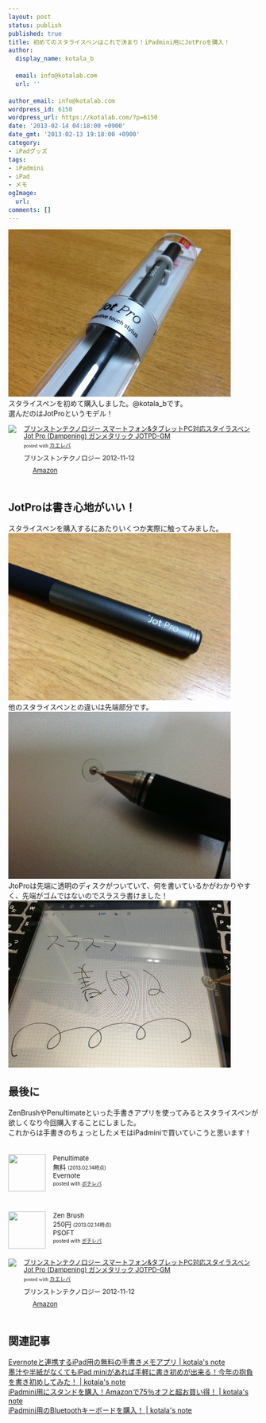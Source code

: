 ```yaml
---
layout: post
status: publish
published: true
title: 初めてのスタライスペンはこれで決まり！iPadmini用にJotProを購入！
author:
  display_name: kotala_b

  email: info@kotalab.com
  url: ''

author_email: info@kotalab.com
wordpress_id: 6150
wordpress_url: https://kotalab.com/?p=6150
date: '2013-02-14 04:18:00 +0900'
date_gmt: '2013-02-13 19:18:00 +0900'
category:
- iPadグッズ
tags:
- iPadmini
- iPad
- メモ
ogImage:
  url:
comments: []
---
```

<p><img src="/wp-content/uploads/jotpro_130214-448x336.jpg" alt="jotpro_130214" width="448" height="336" class="alignnone size-large wp-image-6152" /><br />
スタライスペンを初めて購入しました。@kotala_bです。<br />
選んだのはJotProというモデル！</p>
<div class="kaerebalink-box" style="text-align:left;padding-bottom:20px;font-size:small;/zoom: 1;overflow: hidden;">
<div class="kaerebalink-image" style="float:left;margin:0 15px 10px 0;"><a href="https://www.amazon.co.jp/exec/obidos/ASIN/B00A0HYPEA/same-22/ref=nosim/" rel="nofollow" target="_blank"><img src="https://images-fe.ssl-images-amazon.com/images/I/51aPDxcSFyL._SL160_.jpg" style="border: none;" /></a></div>
<div class="kaerebalink-info" style="line-height:120%;/zoom: 1;overflow: hidden;">
<div class="kaerebalink-name" style="margin-bottom:10px;line-height:120%"><a href="https://www.amazon.co.jp/exec/obidos/ASIN/B00A0HYPEA/same-22/ref=nosim/" rel="nofollow" target="_blank">プリンストンテクノロジー スマートフォン&タブレットPC対応スタイラスペン Jot Pro (Dampening) ガンメタリック JOTPD-GM</a>
<div class="kaerebalink-powered-date" style="font-size:8pt;margin-top:5px;font-family:verdana;line-height:120%">posted with <a href="https://kaereba.com" target="_blank">カエレバ</a></div>
</div>
<div class="kaerebalink-detail" style="margin-bottom:5px;"> プリンストンテクノロジー 2012-11-12    </div>
<div class="kaerebalink-link1" style="margin-top:10px;">
<div class="shoplinkamazon" style="display:inline;margin-right:5px;background: url('https://img.yomereba.com/tam_k_01.gif') 0 0 no-repeat;padding: 2px 0 2px 18px;white-space: nowrap;"><a href="https://www.amazon.co.jp/gp/search?keywords=JOTPD-GM%20Jot%20Pro&__mk_ja_JP=%83J%83%5E%83J%83i&tag=same-22" rel="nofollow" target="_blank" title="アマゾン" >Amazon</a></div>
</div>
</div>
<div class="booklink-footer" style="clear: left"></div>
</div>
<!--more-->
<h2>JotProは書き心地がいい！</h2>
<p>スタライスペンを購入するにあたりいくつか実際に触ってみました。<br />
<img src="/wp-content/uploads/jotpro_130214_01-448x336.jpg" alt="jotpro_130214_01" width="448" height="336" class="alignnone size-large wp-image-6151" /><br />
他のスタライスペンとの違いは先端部分です。<br />
<img src="/wp-content/uploads/jotpro_130214_02-448x336.jpg" alt="jotpro_130214_02" width="448" height="336" class="alignnone size-large wp-image-6154" /><br />
JtoProは先端に透明のディスクがついていて、何を書いているかがわかりやすく、先端がゴムではないのでスラスラ書けました！<br />
<img src="/wp-content/uploads/jotpro_130214_03-448x336.jpg" alt="jotpro_130214_03" width="448" height="336" class="alignnone size-large wp-image-6155" /></p>
<h2>最後に</h2>
<p>ZenBrushやPenultimateといった手書きアプリを使ってみるとスタライスペンが欲しくなり今回購入することにしました。<br />
これからは手書きのちょっとしたメモはiPadminiで買いていこうと思います！</p>
<div class="pochireba" style="text-align:left;font-size:small;padding:20px 0;/zoom: 1;overflow: hidden;"><span class="removed_link" title="click.linksynergy.com/fs-bin/click?id=d2yYUp776R4&amp;subid=&amp;offerid=94348.1&amp;type=3&amp;tmpid=3910&amp;RD_PARM1=https%253A%252F%252Fitunes.apple.com%252Fjp%252Fapp%252Fpenultimate%252Fid354098826%253Fmt%253D8%2526uo%253D4"><img src="http://a1429.phobos.apple.com/us/r1000/087/Purple2/v4/42/06/e6/4206e690-65c7-beab-1a3d-7d094b17b901/mzl.egkmbpsg.png" width="75" height="75" style="float:left;margin:0 15px 0 0;" class="pochi_img" ></span>
<div class="pochi_info" style="text-align:left;/zoom: 1;overflow: hidden;">
<div class="pochi_name"><span class="removed_link" title="click.linksynergy.com/fs-bin/click?id=d2yYUp776R4&amp;subid=&amp;offerid=94348.1&amp;type=3&amp;tmpid=3910&amp;RD_PARM1=https%253A%252F%252Fitunes.apple.com%252Fjp%252Fapp%252Fpenultimate%252Fid354098826%253Fmt%253D8%2526uo%253D4">Penultimate</span></div>
<div class="pochi_price" style="display:inline;">無料</div>
<div class="pochi_time" style="font-size:x-small;display:inline;">(2013.02.14時点)</div>
<div class="pochi_seller"><span class="removed_link" title="click.linksynergy.com/fs-bin/click?id=d2yYUp776R4&amp;subid=&amp;offerid=94348.1&amp;type=3&amp;tmpid=3910&amp;RD_PARM1=https%253A%252F%252Fitunes.apple.com%252Fjp%252Fartist%252Fevernote%252Fid281796111%253Fuo%253D4">Evernote</span></div>
<div class="pochi_post" style="font-size:x-small;">posted with <a href="https://pochireba.com">ポチレバ</a></div>
</div>
<div class="pochireba-footer" style="clear: left"></div>
</div>
<div class="pochireba" style="text-align:left;font-size:small;padding:20px 0;/zoom: 1;overflow: hidden;"><span class="removed_link" title="click.linksynergy.com/fs-bin/click?id=d2yYUp776R4&amp;subid=&amp;offerid=94348.1&amp;type=3&amp;tmpid=3910&amp;RD_PARM1=https%253A%252F%252Fitunes.apple.com%252Fjp%252Fapp%252Fzen-brush%252Fid382200873%253Fmt%253D8%2526uo%253D4"><img src="http://a156.phobos.apple.com/us/r1000/105/Purple/v4/f5/af/68/f5af6879-f9a6-3fc3-8481-c4c1f4e53983/temp..xbgwtqcb.png" width="75" height="75" style="float:left;margin:0 15px 0 0;" class="pochi_img" ></span>
<div class="pochi_info" style="text-align:left;/zoom: 1;overflow: hidden;">
<div class="pochi_name"><span class="removed_link" title="click.linksynergy.com/fs-bin/click?id=d2yYUp776R4&amp;subid=&amp;offerid=94348.1&amp;type=3&amp;tmpid=3910&amp;RD_PARM1=https%253A%252F%252Fitunes.apple.com%252Fjp%252Fapp%252Fzen-brush%252Fid382200873%253Fmt%253D8%2526uo%253D4">Zen Brush</span></div>
<div class="pochi_price" style="display:inline;">250円</div>
<div class="pochi_time" style="font-size:x-small;display:inline;">(2013.02.14時点)</div>
<div class="pochi_seller"><span class="removed_link" title="click.linksynergy.com/fs-bin/click?id=d2yYUp776R4&amp;subid=&amp;offerid=94348.1&amp;type=3&amp;tmpid=3910&amp;RD_PARM1=https%253A%252F%252Fitunes.apple.com%252Fjp%252Fartist%252Fpsoft%252Fid373752450%253Fuo%253D4">PSOFT</span></div>
<div class="pochi_post" style="font-size:x-small;">posted with <a href="https://pochireba.com">ポチレバ</a></div>
</div>
<div class="pochireba-footer" style="clear: left"></div>
</div>
<div class="kaerebalink-box" style="text-align:left;padding-bottom:20px;font-size:small;/zoom: 1;overflow: hidden;">
<div class="kaerebalink-image" style="float:left;margin:0 15px 10px 0;"><a href="https://www.amazon.co.jp/exec/obidos/ASIN/B00A0HYPEA/same-22/ref=nosim/" rel="nofollow" target="_blank"><img src="https://images-fe.ssl-images-amazon.com/images/I/51aPDxcSFyL._SL160_.jpg" style="border: none;" /></a></div>
<div class="kaerebalink-info" style="line-height:120%;/zoom: 1;overflow: hidden;">
<div class="kaerebalink-name" style="margin-bottom:10px;line-height:120%"><a href="https://www.amazon.co.jp/exec/obidos/ASIN/B00A0HYPEA/same-22/ref=nosim/" rel="nofollow" target="_blank">プリンストンテクノロジー スマートフォン&タブレットPC対応スタイラスペン Jot Pro (Dampening) ガンメタリック JOTPD-GM</a>
<div class="kaerebalink-powered-date" style="font-size:8pt;margin-top:5px;font-family:verdana;line-height:120%">posted with <a href="https://kaereba.com" target="_blank">カエレバ</a></div>
</div>
<div class="kaerebalink-detail" style="margin-bottom:5px;"> プリンストンテクノロジー 2012-11-12    </div>
<div class="kaerebalink-link1" style="margin-top:10px;">
<div class="shoplinkamazon" style="display:inline;margin-right:5px;background: url('https://img.yomereba.com/tam_k_01.gif') 0 0 no-repeat;padding: 2px 0 2px 18px;white-space: nowrap;"><a href="https://www.amazon.co.jp/gp/search?keywords=JOTPD-GM%20Jot%20Pro&__mk_ja_JP=%83J%83%5E%83J%83i&tag=same-22" rel="nofollow" target="_blank" title="アマゾン" >Amazon</a></div>
</div>
</div>
<div class="booklink-footer" style="clear: left"></div>
</div>
<h2 class="rele">関連記事</h2>
<p><a href="/penultimate" target="_blank">Evernoteと連携するiPad用の無料の手書きメモアプリ | kotala's note</a><br />
<a href="/ipad-mini-kakizome" target="_blank">墨汁や半紙がなくてもiPad miniがあれば手軽に書き初めが出来る！今年の抱負を書き初めしてみた！ | kotala's note</a><br />
<a href="/ipad-mini-stand" target="_blank">iPadmini用にスタンドを購入！Amazonで75％オフと超お買い得！ | kotala's note</a><br />
<a href="/ipad-mini-keybord-bt" target="_blank">iPadmini用のBluetoothキーボードを購入！ | kotala's note</a></p>
